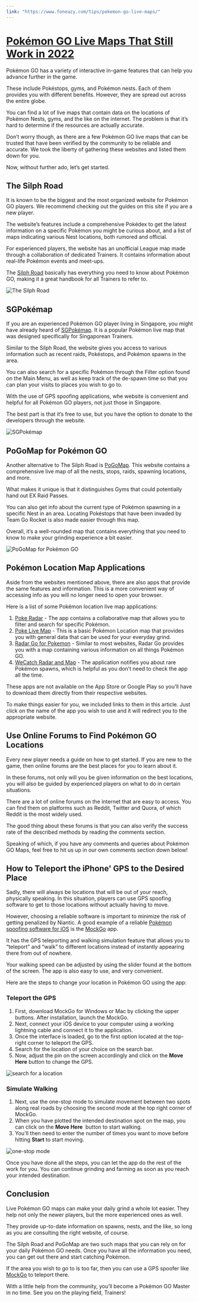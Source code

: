 ```yaml
---
link: "https://www.foneazy.com/tips/pokemon-go-live-maps/"
---
```

# [Pokémon GO Live Maps That Still Work in 2022](https://www.foneazy.com/tips/pokemon-go-live-maps/)
Pokémon GO has a variety of interactive in-game features that can help you advance further in the game.

These include Pokéstops, gyms, and Pokémon nests. Each of them provides you with different benefits. However, they are spread out across the entire globe.

You can find a lot of live maps that contain data on the locations of Pokémon Nests, gyms, and the like on the internet. The problem is that it’s hard to determine if the resources are actually accurate.

Don’t worry though, as there are a few Pokémon GO live maps that can be trusted that have been verified by the community to be reliable and accurate. We took the liberty of gathering these websites and listed them down for you.

Now, without further ado, let’s get started.

The Silph Road
----------

It is known to be the biggest and the most organized website for Pokémon GO players. We recommend checking out the guides on this site if you are a new player.

The website’s features include a comprehensive Pokédex to get the latest information on a specific Pokémon you might be curious about, and a list of maps indicating various Nest locations, both rumored and official.

For experienced players, the website has an unofficial League map made through a collaboration of dedicated Trainers. It contains information about real-life Pokémon events and meet-ups.

The [Silph Road](https://thesilphroad.com/) basically has everything you need to know about Pokémon GO, making it a great handbook for all Trainers to refer to.

![The Silph Road ](https://www.foneazy.com/wp-content/uploads/thesilphroad-pokemon-map.jpg)

SGPokémap
----------

If you are an experienced Pokémon GO player living in Singapore, you might have already heard of [SGPokémap](https://sgpokemap.com/). It is a popular Pokémon live map that was designed specifically for Singaporean Trainers.

Similar to the Silph Road, the website gives you access to various information such as recent raids, Pokéstops, and Pokémon spawns in the area.

You can also search for a specific Pokémon through the Filter option found on the Main Menu, as well as keep track of the de-spawn time so that you can plan your visits to places you wish to go to.

With the use of GPS spoofing applications, whe website is convenient and helpful for all Pokémon GO players, not just those in Singapore.

The best part is that it’s free to use, but you have the option to donate to the developers through the website.

![SGPokémap](https://www.foneazy.com/wp-content/uploads/sgpokemap-pokemon-go.jpg)

PoGoMap for Pokémon GO
----------

Another alternative to The Silph Road is [PoGoMap](https://www.pogomap.info/location/51,507060/-0,123296/15). This website contains a comprehensive live map of all the nests, stops, raids, spawning locations, and more.

What makes it unique is that it distinguishes Gyms that could potentially hand out EX Raid Passes.

You can also get info about the current type of Pokémon spawning in a specific Nest in an area. Locating Pokéstops that have been invaded by Team Go Rocket is also made easier through this map.

Overall, it’s a well-rounded map that contains everything that you need to know to make your grinding experience a bit easier.

![PoGoMap for Pokémon GO](https://www.foneazy.com/wp-content/uploads/pogomap-pokemon-go.jpg)

Pokémon Location Map Applications
----------

Aside from the websites mentioned above, there are also apps that provide the same features and information. This is a more convenient way of accessing info as you will no longer need to open your browser.

Here is a list of some Pokémon location live map applications:

1. [Poke Radar](https://www.malavida.com/en/soft/poke-radar/android/) - The app contains a collaborative map that allows you to filter and search for specific Pokémon.
2. [Poke Live Map](https://www.apkmonk.com/app/com.sisoft.pokescan/) - This is a basic Pokémon Location map that provides you with general data that can be used for your everyday grind.
3. [Radar Go for Pokemon](https://apkcombo.com/radar-go-find-pokemon-raid-gym-map/com.orangefish.app.radargo/) - Similar to most websites, Radar Go provides you with a map containing various information on all things Pokémon GO.
4. [WeCatch Radar and Map](https://apps.apple.com/us/app/wecatch-radar-map/id1137814668) - The application notifies you about rare Pokémon spawns, which is helpful as you don’t need to check the app all the time.

These apps are not available on the App Store or Google Play so you'll have to download them directly from their respective websites.

To make things easier for you, we included links to them in this article. Just click on the name of the app you wish to use and it will redirect you to the appropriate website.

Use Online Forums to Find Pokémon GO Locations
----------

Every new player needs a guide on how to get started. If you are new to the game, then online forums are the best places for you to learn about it.

In these forums, not only will you be given information on the best locations, you will also be guided by experienced players on what to do in certain situations.

There are a lot of online forums on the internet that are easy to access. You can find them on platforms such as Reddit, Twitter and Quora, of which Reddit is the most widely used.

The good thing about these forums is that you can also verify the success rate of the described methods by reading the comments section.

Speaking of which, if you have any comments and queries about Pokémon GO Maps, feel free to hit us up in our own comments section down below!

How to Teleport the iPhone' GPS to the Desired Place
----------

Sadly, there will always be locations that will be out of your reach, physically speaking. In this situation, players can use GPS spoofing software to get to those locations without actually having to move.

However, choosing a reliable software is important to minimize the risk of getting penalized by Niantic. A good example of a reliable [Pokémon spoofing software for iOS](https://www.foneazy.com/tips/pokemon-go-spoofer-for-ios/) is the [MockGo](https://www.foneazy.com/mockgo-iphone-gps-spoofer/) app.

It has the GPS teleporting and walking simulation feature that allows you to “teleport” and “walk” to different locations instead of instantly appearing there from out of nowhere.

Your walking speed can be adjusted by using the slider found at the bottom of the screen. The app is also easy to use, and very convenient.

Here are the steps to change your location in Pokémon GO using the app:

### Teleport the GPS ###

1. First, download MockGo for Windows or Mac by clicking the upper buttons. After installation, launch the MockGo.
2. Next, connect your iOS device to your computer using a working lightning cable and connect it to the application.
3. Once the interface is loaded, go to the first option located at the top-right corner to teleport the GPS.
4. Search for the location of your choice on the search bar.
5. Now, adjust the pin on the screen accordingly and click on the **Move Here** button to change the GPS.

![ search for a location](https://www.foneazy.com/wp-content/uploads/mockgo-win-enter-address.jpg)

### Simulate Walking ###

1. Next, use the one-stop mode to simulate movement between two spots along real roads by choosing the second mode at the top right corner of MockGo.
2. When you have plotted the intended destination spot on the map, you can click on the **Move Here**  button to start walking.
3. You'll then need to enter the number of times you want to move before hitting **Start** to start moving.

![ one-stop mode ](https://www.foneazy.com/wp-content/uploads/mockgo-win-one-stop-mode-in-progress.jpg)

Once you have done all the steps, you can let the app do the rest of the work for you. You can continue grinding and farming as soon as you reach your intended destination.

Conclusion
----------

Live Pokémon GO maps can make your daily grind a whole lot easier. They help not only the newer players, but the more experienced ones as well.

They provide up-to-date information on spawns, nests, and the like, so long as you are consulting the right website, of course.

The Silph Road and PoGoMap are two such maps that you can rely on for your daily Pokémon GO needs. Once you have all the information you need, you can get out there and start catching Pokémon.

If the area you wish to go to is too far, then you can use a GPS spoofer like [MockGo](https://www.foneazy.com/mockgo-iphone-gps-spoofer/) to teleport there.

With a little help from the community, you’ll become a Pokémon GO Master in no time. See you on the playing field, Trainers!